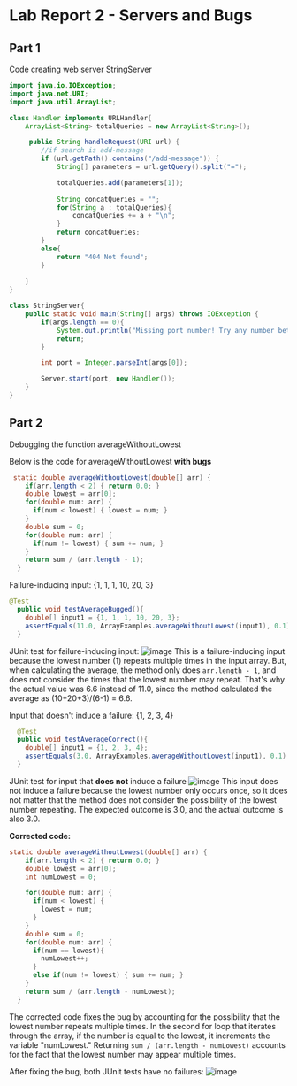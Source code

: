 # Lab Report 2 - Servers and Bugs


## Part 1
Code creating web server StringServer

```java
import java.io.IOException;
import java.net.URI;
import java.util.ArrayList;

class Handler implements URLHandler{
    ArrayList<String> totalQueries = new ArrayList<String>(); 

     public String handleRequest(URI url) {
        //if search is add-message
        if (url.getPath().contains("/add-message")) {
            String[] parameters = url.getQuery().split("=");

            totalQueries.add(parameters[1]);
            
            String concatQueries = "";
            for(String a : totalQueries){
                concatQueries += a + "\n";
            }
            return concatQueries;
        }
        else{
            return "404 Not found";
        }
        
    }
}

class StringServer{
    public static void main(String[] args) throws IOException {
        if(args.length == 0){
            System.out.println("Missing port number! Try any number between 1024 to 49151");
            return;
        }

        int port = Integer.parseInt(args[0]);

        Server.start(port, new Handler());
    }
}

```

## Part 2

Debugging the function averageWithoutLowest

Below is the code for averageWithoutLowest **with bugs** 
```java
 static double averageWithoutLowest(double[] arr) {
    if(arr.length < 2) { return 0.0; }
    double lowest = arr[0];
    for(double num: arr) {
      if(num < lowest) { lowest = num; }
    }
    double sum = 0;
    for(double num: arr) {
      if(num != lowest) { sum += num; }
    }
    return sum / (arr.length - 1);
  }
```

Failure-inducing input: {1, 1, 1, 10, 20, 3} 
```java
@Test
  public void testAverageBugged(){
    double[] input1 = {1, 1, 1, 10, 20, 3};
    assertEquals(11.0, ArrayExamples.averageWithoutLowest(input1), 0.1);
  }
```
JUnit test for failure-inducing input:
![image](https://user-images.githubusercontent.com/40574565/215363587-1d99e95b-6d64-4fd4-b518-2508ece98e6a.png)
This is a failure-inducing input because the lowest number (1) repeats multiple times in the input array. But, when calculating the average, the method only does `arr.length - 1`, and does not consider the times that the lowest number may repeat. That's why the actual value was 6.6 instead of 11.0, since the method calculated the average as (10+20+3)/(6-1) = 6.6.

Input that doesn't induce a failure: {1, 2, 3, 4}
```java
  @Test 
  public void testAverageCorrect(){
    double[] input1 = {1, 2, 3, 4};
    assertEquals(3.0, ArrayExamples.averageWithoutLowest(input1), 0.1);
  }
```
JUnit test for input that **does not** induce a failure
![image](https://user-images.githubusercontent.com/40574565/215363736-54f968e3-edda-4cc4-bd84-a71e84de296d.png)
This input does not induce a failure because the lowest number only occurs once, so it does not matter that the method does not consider the possibility of the lowest number repeating. The expected outcome is 3.0, and the actual outcome is also 3.0.

**Corrected code:**
```java
static double averageWithoutLowest(double[] arr) {
    if(arr.length < 2) { return 0.0; }
    double lowest = arr[0];
    int numLowest = 0;

    for(double num: arr) {
      if(num < lowest) { 
        lowest = num;
      }
    }
    double sum = 0;
    for(double num: arr) {
      if(num == lowest){
        numLowest++;
      }
      else if(num != lowest) { sum += num; }
    }
    return sum / (arr.length - numLowest);
  }
```
The corrected code fixes the bug by accounting for the possibility that the lowest number repeats multiple times. In the second for loop that iterates through the array, if the number is equal to the lowest, it increments the variable "numLowest." Returning `sum / (arr.length - numLowest)` accounts for the fact that the lowest number may appear multiple times. 

After fixing the bug, both JUnit tests have no failures:
![image](https://user-images.githubusercontent.com/40574565/215364080-37fc4bc9-62cb-407c-be60-caeec71817fa.png)

